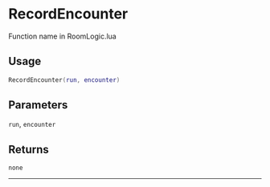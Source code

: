 # RecordEncounter
Function name in RoomLogic.lua
## Usage
```lua
RecordEncounter(run, encounter)
```
## Parameters
`run`, `encounter`
## Returns
`none`

---